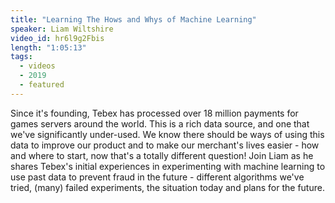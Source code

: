 ```yaml
---
title: "Learning The Hows and Whys of Machine Learning"
speaker: Liam Wiltshire
video_id: hr6l9g2Fbis
length: "1:05:13"
tags:
  - videos
  - 2019
  - featured
---
```


Since it's founding, Tebex has processed over 18 million payments for games servers around the world. This is a rich data source, and one that we've significantly under-used. We know there should be ways of using this data to improve our product and to make our merchant's lives easier - how and where to start, now that's a totally different question! Join Liam as he shares Tebex's initial experiences in experimenting with machine learning to use past data to prevent fraud in the future - different algorithms we've tried, (many) failed experiments, the situation today and plans for the future.
